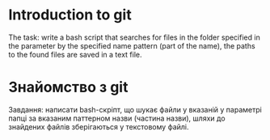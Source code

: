 # Introduction to git

The task: write a bash script that searches for files in the folder specified in the parameter by the specified name
pattern (part of the name), the paths to the found files are saved in a text file.

# Знайомство з git

Завдання: написати bash-скріпт, що шукає файли у вказаній у параметрі папці за вказаним паттерном назви (частина назви),
шляхи до знайдених файлів зберігаються у текстовому файлі. 